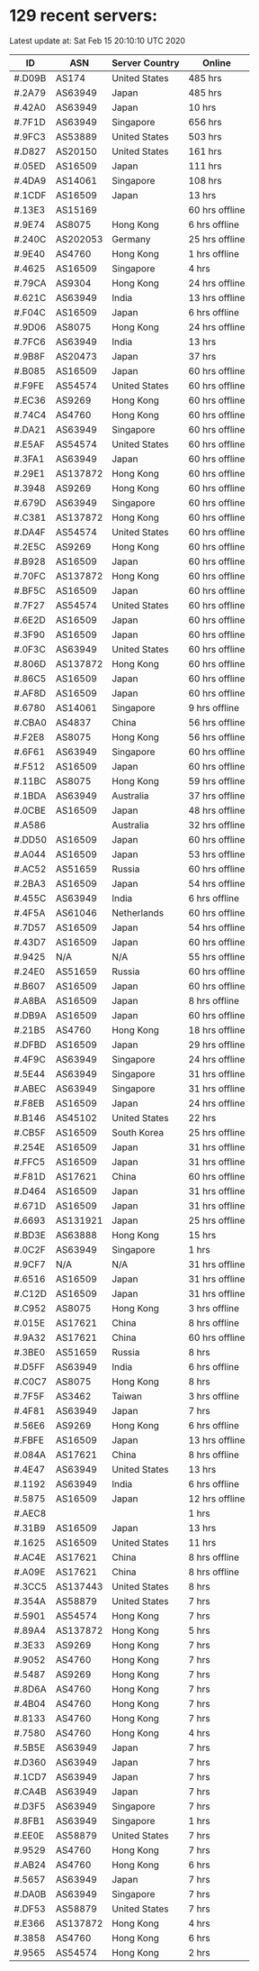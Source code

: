 # 129 recent servers:

Latest update at: Sat Feb 15 20:10:10 UTC 2020

| ID | ASN | Server Country | Online |
| -- | --- | -------------- | ------ |
| #.D09B | AS174 | United States | 485 hrs |
| #.2A79 | AS63949 | Japan | 485 hrs |
| #.42A0 | AS63949 | Japan | 10 hrs |
| #.7F1D | AS63949 | Singapore | 656 hrs |
| #.9FC3 | AS53889 | United States | 503 hrs |
| #.D827 | AS20150 | United States | 161 hrs |
| #.05ED | AS16509 | Japan | 111 hrs |
| #.4DA9 | AS14061 | Singapore | 108 hrs |
| #.1CDF | AS16509 | Japan | 13 hrs |
| #.13E3 | AS15169 |  | 60 hrs offline |
| #.9E74 | AS8075 | Hong Kong | 6 hrs offline |
| #.240C | AS202053 | Germany | 25 hrs offline |
| #.9E40 | AS4760 | Hong Kong | 1 hrs offline |
| #.4625 | AS16509 | Singapore | 4 hrs |
| #.79CA | AS9304 | Hong Kong | 24 hrs offline |
| #.621C | AS63949 | India | 13 hrs offline |
| #.F04C | AS16509 | Japan | 6 hrs offline |
| #.9D06 | AS8075 | Hong Kong | 24 hrs offline |
| #.7FC6 | AS63949 | India | 13 hrs |
| #.9B8F | AS20473 | Japan | 37 hrs |
| #.B085 | AS16509 | Japan | 60 hrs offline |
| #.F9FE | AS54574 | United States | 60 hrs offline |
| #.EC36 | AS9269 | Hong Kong | 60 hrs offline |
| #.74C4 | AS4760 | Hong Kong | 60 hrs offline |
| #.DA21 | AS63949 | Singapore | 60 hrs offline |
| #.E5AF | AS54574 | United States | 60 hrs offline |
| #.3FA1 | AS63949 | Japan | 60 hrs offline |
| #.29E1 | AS137872 | Hong Kong | 60 hrs offline |
| #.3948 | AS9269 | Hong Kong | 60 hrs offline |
| #.679D | AS63949 | Singapore | 60 hrs offline |
| #.C381 | AS137872 | Hong Kong | 60 hrs offline |
| #.DA4F | AS54574 | United States | 60 hrs offline |
| #.2E5C | AS9269 | Hong Kong | 60 hrs offline |
| #.B928 | AS16509 | Japan | 60 hrs offline |
| #.70FC | AS137872 | Hong Kong | 60 hrs offline |
| #.BF5C | AS16509 | Japan | 60 hrs offline |
| #.7F27 | AS54574 | United States | 60 hrs offline |
| #.6E2D | AS16509 | Japan | 60 hrs offline |
| #.3F90 | AS16509 | Japan | 60 hrs offline |
| #.0F3C | AS63949 | United States | 60 hrs offline |
| #.806D | AS137872 | Hong Kong | 60 hrs offline |
| #.86C5 | AS16509 | Japan | 60 hrs offline |
| #.AF8D | AS16509 | Japan | 60 hrs offline |
| #.6780 | AS14061 | Singapore | 9 hrs offline |
| #.CBA0 | AS4837 | China | 56 hrs offline |
| #.F2E8 | AS8075 | Hong Kong | 56 hrs offline |
| #.6F61 | AS63949 | Singapore | 60 hrs offline |
| #.F512 | AS16509 | Japan | 60 hrs offline |
| #.11BC | AS8075 | Hong Kong | 59 hrs offline |
| #.1BDA | AS63949 | Australia | 37 hrs offline |
| #.0CBE | AS16509 | Japan | 48 hrs offline |
| #.A586 |  | Australia | 32 hrs offline |
| #.DD50 | AS16509 | Japan | 60 hrs offline |
| #.A044 | AS16509 | Japan | 53 hrs offline |
| #.AC52 | AS51659 | Russia | 60 hrs offline |
| #.2BA3 | AS16509 | Japan | 54 hrs offline |
| #.455C | AS63949 | India | 6 hrs offline |
| #.4F5A | AS61046 | Netherlands | 60 hrs offline |
| #.7D57 | AS16509 | Japan | 54 hrs offline |
| #.43D7 | AS16509 | Japan | 60 hrs offline |
| #.9425 | N/A | N/A | 55 hrs offline |
| #.24E0 | AS51659 | Russia | 60 hrs offline |
| #.B607 | AS16509 | Japan | 60 hrs offline |
| #.A8BA | AS16509 | Japan | 8 hrs offline |
| #.DB9A | AS16509 | Japan | 60 hrs offline |
| #.21B5 | AS4760 | Hong Kong | 18 hrs offline |
| #.DFBD | AS16509 | Japan | 29 hrs offline |
| #.4F9C | AS63949 | Singapore | 24 hrs offline |
| #.5E44 | AS63949 | Singapore | 31 hrs offline |
| #.ABEC | AS63949 | Singapore | 31 hrs offline |
| #.F8EB | AS16509 | Japan | 24 hrs offline |
| #.B146 | AS45102 | United States | 22 hrs |
| #.CB5F | AS16509 | South Korea | 25 hrs offline |
| #.254E | AS16509 | Japan | 31 hrs offline |
| #.FFC5 | AS16509 | Japan | 31 hrs offline |
| #.F81D | AS17621 | China | 60 hrs offline |
| #.D464 | AS16509 | Japan | 31 hrs offline |
| #.671D | AS16509 | Japan | 31 hrs offline |
| #.6693 | AS131921 | Japan | 25 hrs offline |
| #.BD3E | AS63888 | Hong Kong | 15 hrs |
| #.0C2F | AS63949 | Singapore | 1 hrs |
| #.9CF7 | N/A | N/A | 31 hrs offline |
| #.6516 | AS16509 | Japan | 31 hrs offline |
| #.C12D | AS16509 | Japan | 31 hrs offline |
| #.C952 | AS8075 | Hong Kong | 3 hrs offline |
| #.015E | AS17621 | China | 8 hrs offline |
| #.9A32 | AS17621 | China | 60 hrs offline |
| #.3BE0 | AS51659 | Russia | 8 hrs |
| #.D5FF | AS63949 | India | 6 hrs offline |
| #.C0C7 | AS8075 | Hong Kong | 8 hrs |
| #.7F5F | AS3462 | Taiwan | 3 hrs offline |
| #.4F81 | AS63949 | Japan | 7 hrs |
| #.56E6 | AS9269 | Hong Kong | 6 hrs offline |
| #.FBFE | AS16509 | Japan | 13 hrs offline |
| #.084A | AS17621 | China | 8 hrs offline |
| #.4E47 | AS63949 | United States | 13 hrs |
| #.1192 | AS63949 | India | 6 hrs offline |
| #.5875 | AS16509 | Japan | 12 hrs offline |
| #.AEC8 |  |  | 1 hrs |
| #.31B9 | AS16509 | Japan | 13 hrs |
| #.1625 | AS16509 | United States | 11 hrs |
| #.AC4E | AS17621 | China | 8 hrs offline |
| #.A09E | AS17621 | China | 8 hrs offline |
| #.3CC5 | AS137443 | United States | 8 hrs |
| #.354A | AS58879 | United States | 7 hrs |
| #.5901 | AS54574 | Hong Kong | 7 hrs |
| #.89A4 | AS137872 | Hong Kong | 5 hrs |
| #.3E33 | AS9269 | Hong Kong | 7 hrs |
| #.9052 | AS4760 | Hong Kong | 7 hrs |
| #.5487 | AS9269 | Hong Kong | 7 hrs |
| #.8D6A | AS4760 | Hong Kong | 7 hrs |
| #.4B04 | AS4760 | Hong Kong | 7 hrs |
| #.8133 | AS4760 | Hong Kong | 7 hrs |
| #.7580 | AS4760 | Hong Kong | 4 hrs |
| #.5B5E | AS63949 | Japan | 7 hrs |
| #.D360 | AS63949 | Japan | 7 hrs |
| #.1CD7 | AS63949 | Japan | 7 hrs |
| #.CA4B | AS63949 | Japan | 7 hrs |
| #.D3F5 | AS63949 | Singapore | 7 hrs |
| #.8FB1 | AS63949 | Singapore | 1 hrs |
| #.EE0E | AS58879 | United States | 7 hrs |
| #.9529 | AS4760 | Hong Kong | 7 hrs |
| #.AB24 | AS4760 | Hong Kong | 6 hrs |
| #.5657 | AS63949 | Japan | 7 hrs |
| #.DA0B | AS63949 | Singapore | 7 hrs |
| #.DF53 | AS58879 | United States | 7 hrs |
| #.E366 | AS137872 | Hong Kong | 4 hrs |
| #.3858 | AS4760 | Hong Kong | 6 hrs |
| #.9565 | AS54574 | Hong Kong | 2 hrs |

